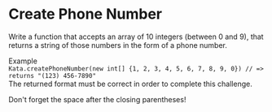 # Create Phone Number

Write a function that accepts an array of 10 integers (between 0 and 9), that returns a string of those numbers in the form of a phone number.

Example  
```Kata.createPhoneNumber(new int[] {1, 2, 3, 4, 5, 6, 7, 8, 9, 0}) // => returns "(123) 456-7890"```  
The returned format must be correct in order to complete this challenge.

Don't forget the space after the closing parentheses!
